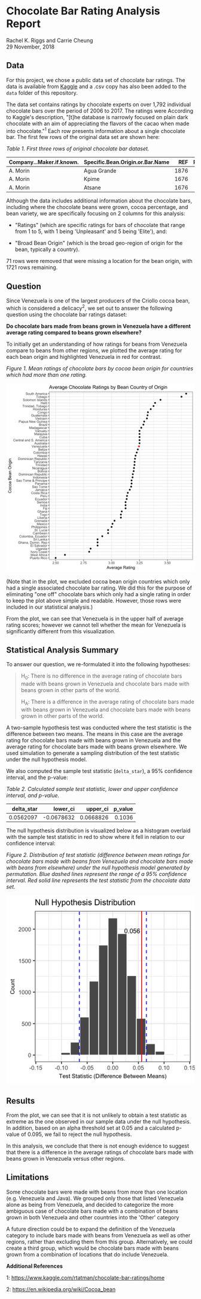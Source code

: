 Chocolate Bar Rating Analysis Report
================
Rachel K. Riggs and Carrie Cheung
<br>29 November, 2018

Data
----

For this project, we chose a public data set of chocolate bar ratings. The data is available from [Kaggle](https://www.kaggle.com/rtatman/chocolate-bar-ratings) and a .csv copy has also been added to the `data` folder of this repository.

The data set contains ratings by chocolate experts on over 1,792 individual chocolate bars over the period of 2006 to 2017. The ratings were According to Kaggle's description, "\[t\]he database is narrowly focused on plain dark chocolate with an aim of appreciating the flavors of the cacao when made into chocolate."<sup>1</sup> Each row presents information about a single chocolate bar. The first few rows of the original data set are shown here:

*Table 1. First three rows of original chocolate bar dataset.*

| Company...Maker.if.known. | Specific.Bean.Origin.or.Bar.Name |   REF|  Review.Date| Cocoa.Percent | Company.Location |  Rating| Bean.Type | Broad.Bean.Origin |
|:--------------------------|:---------------------------------|-----:|------------:|:--------------|:-----------------|-------:|:----------|:------------------|
| A. Morin                  | Agua Grande                      |  1876|         2016| 63%           | France           |    3.75|           | Sao Tome          |
| A. Morin                  | Kpime                            |  1676|         2015| 70%           | France           |    2.75|           | Togo              |
| A. Morin                  | Atsane                           |  1676|         2015| 70%           | France           |    3.00|           | Togo              |

Although the data includes additional information about the chocolate bars, including where the chocolate beans were grown, cocoa percentage, and bean variety, we are specifically focusing on 2 columns for this analysis:

-   "Ratings" (which are specific ratings for bars of chocolate that range from 1 to 5, with 1 being 'Unpleasant' and 5 being 'Elite'), and:

-   "Broad Bean Origin" (which is the broad geo-region of origin for the bean, typically a country).

71 rows were removed that were missing a location for the bean origin, with 1721 rows remaining.

Question
--------

Since Venezuela is one of the largest producers of the Criollo cocoa bean, which is considered a delicacy<sup>2</sup>, we set out to answer the following question using the chocolate bar ratings dataset:

**Do chocolate bars made from beans grown in Venezuela have a different average rating compared to beans grown elsewhere?**

To initially get an understanding of how ratings for beans from Venezuela compare to beans from other regions, we plotted the average rating for each bean origin and highlighted Venezuela in red for contrast.

*Figure 1. Mean ratings of chocolate bars by cocoa bean origin for countries which had more than one rating.*

![](../results/choc_data_viz.png)

(Note that in the plot, we excluded cocoa bean origin countries which only had a single associated chocolate bar rating. We did this for the purpose of eliminating "one off" chocolate bars which only had a single rating in order to keep the plot above simple and readable. However, those rows were included in our statistical analysis.)

From the plot, we can see that Venezuela is in the upper half of average rating scores; however we cannot tell whether the mean for Venezuela is significantly different from this visualization.

Statistical Analysis Summary
----------------------------

To answer our question, we re-formulated it into the following hypotheses:

> H<sub>0</sub>: There is no difference in the average rating of chocolate bars made with beans grown in Venezuela and chocolate bars made with beans grown in other parts of the world.
>
> H<sub>A</sub>: There is a difference in the average rating of chocolate bars made with beans grown in Venezuela and chocolate bars made with beans grown in other parts of the world.

A two-sample hypothesis test was conducted where the test statistic is the difference between two means. The means in this case are the average rating for chocolate bars made with beans grown in Venezuela and the average rating for chocolate bars made with beans grown elsewhere. We used simulation to generate a sampling distribution of the test statistic under the null hypothesis model.

We also computed the sample test statistic (`delta_star`), a 95% confidence interval, and the p-value:

*Table 2. Calculated sample test statistic, lower and upper confidence interval, and p-value.*

|  delta\_star|   lower\_ci|  upper\_ci|  p\_value|
|------------:|-----------:|----------:|---------:|
|    0.0562097|  -0.0678632|  0.0668826|    0.1036|

The null hypothesis distribution is visualized below as a histogram overlaid with the sample test statistic in red to show where it fell in relation to our confidence interval:

*Figure 2. Distribution of test statistic (difference between mean ratings for chocolate bars made with beans from Venezuela and chocolate bars made with beans from elsewhere) under the null hypothesis model generated by permutation. Blue dashed lines represent the range of a 95% confidence interval. Red solid line represents the test statistic from the chocolate data set.*

![](../results/choc_ratings_analysis_viz.png)

Results
-------

From the plot, we can see that it is not unlikely to obtain a test statistic as extreme as the one observed in our sample data under the null hypothesis. In addition, based on an alpha threshold set at 0.05 and a calculated p-value of 0.095, we fail to reject the null hypothesis.

In this analysis, we conclude that there is not enough evidence to suggest that there is a difference in the average ratings of chocolate bars made with beans grown in Venezuela versus other regions.

Limitations
-----------

Some chocolate bars were made with beans from more than one location (e.g. Venezuela and Java). We grouped only those that listed Venezuela alone as being from Venezuela, and decided to categorize the more ambiguous case of chocolate bars made with a combination of beans grown in both Venezuela and other countries into the 'Other' category

A future direction could be to expand the definition of the Venezuela category to include bars made with beans from Venezuela as well as other regions, rather than excluding them from this group. Alternatively, we could create a third group, which would be chocolate bars made with beans grown from a combination of locations that do include Venezuela.

**Additional References**

1: <https://www.kaggle.com/rtatman/chocolate-bar-ratings/home>

2: <https://en.wikipedia.org/wiki/Cocoa_bean>
